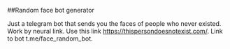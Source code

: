 ##Random face bot generator

Just a telegram bot that sends you the faces of people who never existed. Work by neural link.
Use this link https://thispersondoesnotexist.com/. Link to bot t.me/face_random_bot.